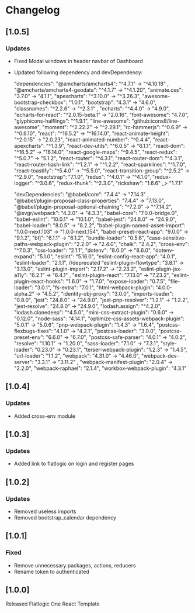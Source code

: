 # Changelog

## [1.0.5]

### Updates

- Fixed Modal windows in header navbar of Dashboard
- Updated following dependency and devDependency:
  
  "dependencies": 
  "@amcharts/amcharts4": "^4.7.1" -> "^4.10.18" ,
  "@amcharts/amcharts4-geodata": "^4.1.7" -> "^4.1.20",
  "animate.css": "3.7.0" -> "4.1.1",
  "apexcharts": "^3.10.0" -> "^3.26.3",
  "awesome-bootstrap-checkbox": "1.0.1",
  "bootstrap": "4.3.1" -> "4.6.0",
  "classnames": "^2.2.6" -> "^2.3.1" ,
  "echarts": "^4.4.0" -> "4.9.0",
  "echarts-for-react": "^2.0.15-beta.1" -> "2.0.16",
  "font-awesome": "4.7.0",
  "glyphicons-halflings": "^1.9.1",
  "line-awesome": "github:icons8/line-awesome",
  "moment": "^2.22.2" -> "^2.29.1",
  "rc-hammerjs": "^0.6.9" -> "^0.6.10",
  "react": "^16.5.2" -> "^16.14.0",
  "react-animate-height": "^2.0.15" -> "2.0.23",
  "react-animated-number": "^0.4.4",
  "react-apexcharts": "^1.3.9",
  "react-dev-utils": "^6.0.5" -> "6.1.1",
  "react-dom": "^16.5.2" -> "16.14.0",
  "react-google-maps": "^9.4.5",
  "react-redux": "^5.0.7" -> "5.1.2",
  "react-router": "^4.3.1",
  "react-router-dom": "^4.3.1",
  "react-router-hash-link": "^1.2.1" -> "^1.2.2",
  "react-sparklines": "^1.7.0",
  "react-toastify": "^5.4.0" -> "^5.5.0",
  "react-transition-group": "^2.5.2" -> "^2.9.0",
  "reactstrap": "7.1.0",
  "redux": "^4.0.1" -> "^4.1.0",
  "redux-logger": "^3.0.6",
  "redux-thunk": "^2.3.0",
  "rickshaw": "1.6.6" _> "1.7.1"
  
  "devDependencies":
  "@babel/core": "7.4.4" -> "7.14.3" ,
  "@babel/plugin-proposal-class-properties": "7.4.4" -> "7.13.0",
  "@babel/plugin-proposal-optional-chaining": "^7.2.0" -> "^7.14.2",
  "@svgr/webpack": "4.2.0" -> "4.3.3",
  "babel-core": "7.0.0-bridge.0",
  "babel-eslint": "10.0.1" -> "10.1.0",
  "babel-jest": "24.8.0" -> "24.9.0",
  "babel-loader": "8.0.5" -> "8.2.2",
  "babel-plugin-named-asset-import": "1.0.0-next.103" ->  "1.0.0-next.154",
  "babel-preset-react-app": "9.0.0" -> "9.1.2",
  "bfj": "6.1.1" -> "6.1.2",
  "bundle-loader": "0.5.6",
  "case-sensitive-paths-webpack-plugin": "2.2.0" -> "2.4.0",
  "chalk": "2.4.2",
  "cross-env": "^7.0.3",
  "css-loader": "2.1.1",
  "dotenv": "8.0.0" -> "8.6.0",
  "dotenv-expand": "5.1.0",
  "eslint": "5.16.0",
  "eslint-config-react-app": "4.0.1",
  "eslint-loader": "2.1.1", //deprecated
  "eslint-plugin-flowtype": "3.8.1" -> "3.13.0",
  "eslint-plugin-import": "2.17.2" -> "2.23.2",
  "eslint-plugin-jsx-a11y": "6.2.1" -> "6.4.1" ,
  "eslint-plugin-react": "7.13.0" -> "7.23.2",
  "eslint-plugin-react-hooks": "1.6.0" -> "1.7.0",
  "expose-loader": "0.7.5",
  "file-loader": "3.0.1",
  "fs-extra": "7.0.1",
  "html-webpack-plugin": "4.0.0-alpha.2" -> "4.5.2",
  "identity-obj-proxy": "3.0.0",
  "imports-loader": "0.8.0",
  "jest": "24.8.0" -> "24.9.0",
  "jest-pnp-resolver": "1.2.1" -> "1.2.2",
  "jest-resolve": "24.8.0" -> "24.9.0",
  "lodash.assign": "^4.2.0",
  "lodash.clonedeep": "^4.5.0",
  "mini-css-extract-plugin": "0.6.0" -> "0.12.0",
  "node-sass": "4.14.1",
  "optimize-css-assets-webpack-plugin": "5.0.1" -> "5.0.6",
  "pnp-webpack-plugin": "1.4.3" -> "1.6.4",
  "postcss-flexbugs-fixes": "4.1.0" -> "4.2.1",
  "postcss-loader": "3.0.0",
  "postcss-preset-env": "6.6.0" -> "6.7.0",
  "postcss-safe-parser": "4.0.1" -> "4.0.2",
  "resolve": "1.10.1" -> "1.20.0",
  "sass-loader": "7.1.0" -> "7.3.1",
  "style-loader": "0.23.0" -> "0.23.1",
  "terser-webpack-plugin": "1.2.3" -> "1.4.5",
  "url-loader": "1.1.2",
  "webpack": "4.31.0" -> "4.46.0",
  "webpack-dev-server": "3.3.1" -> "3.11.2" ,
  "webpack-manifest-plugin": "2.0.4" -> "2.2.0",
  "webpack-raphael": "2.1.4",
  "workbox-webpack-plugin": "4.3.1"
  

## [1.0.4]

### Updates

- Added cross-env module

## [1.0.3]

### Updates

- Added link to flatlogic on login and register pages

## [1.0.2]

### Updates

- Removed useless imports
- Removed bootstrap_calendar dependency

## [1.0.1]

### Fixed

- Remove unnecessary packages, actions, reducers
- Rename token to authenticated 

## [1.0.0]

Released Flatlogic One React Template
